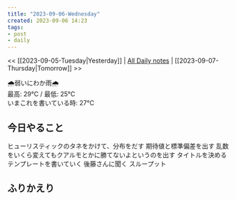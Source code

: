 ```yaml
---
title: "2023-09-06-Wednesday"
created: 2023-09-06 14:23
tags:
- post
- daily
---
```


<< [[2023-09-05-Tuesday|Yesterday]] | [All Daily notes](/tags/daily) | [[2023-09-07-Thursday|Tomorrow]] >>

🌧️弱いにわか雨🌧️  
最高: 29℃ / 最低: 25℃  
いまこれを書いている時: 27℃

## 今日やること

ヒューリスティックのタネをかけて、分布をだす
期待値と標準偏差を出す
乱数をいくら変えてもクアルモとかに勝てないよというのを出す
タイトルを決める
テンプレートを書いていく
後藤さんに聞く
スループット

## ふりかえり